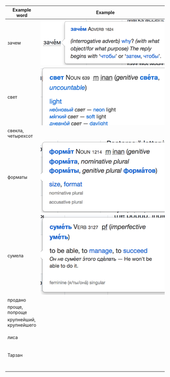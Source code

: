 | Example word | Example | Feature |
| ---         |     ---      |          --- |
| зачем | ![зачем](зачем.png) | Marks accent position in the original word. When cursor is moved over the word, pops up a definition including word base form (here заче́м), class (here Adverb), frequency rank (here 1624, meaning it is the 1624th most commonly used word) and a definition. Click on the word base form to navigate to the Wiktionary entry. The frequency rank is useful for language learners, who should focus on learning first the most common 1000 words, then the most common 5000 etc. |
| свет | ![свет](свет.png) | Removes Latin transcription of Russian text from Wiktionary entries. |
| свекла, четырехсот | | Restores ё letter in original word when spelled е. |
| форматы | ![форматы](форматы.png) | For nouns, indicates the gender (here m=male) and kind (here inan=inanimate). In the popup, indicates the declension(s) matched by the original word (here genitive singular and nominative plural). |
| сумела | ![сумела](сумела.png) | For verbs, indicates the aspect (here pf=perfective) and gives the paired verb (here уме́ть). In the popup, indicates the conjugation(s) matched by the original word (here feminine (я/ты/она́) singular). |
| продано | | Recognizes declined forms of verb participles. |
| проще, попроще | | Recognizes comparative forms. |
| крупнейший, крупнейшего | | Recognizes superlative forms. |
| лиса | | Marks all accents where several accent positions are possible. The reader must stress the correct position depending on grammar. |
| Тарзан | | When a word is missing from English Wiktionary, displays entry from Russian Wiktionary instead. The order of language preferences is configurable in the extension options. |
| | &nbsp;&nbsp;&nbsp;&nbsp;&nbsp;&nbsp;&nbsp;&nbsp;&nbsp;&nbsp;&nbsp;&nbsp;&nbsp;&nbsp;&nbsp;&nbsp;&nbsp;&nbsp;&nbsp;&nbsp;&nbsp;&nbsp;&nbsp;&nbsp;&nbsp;&nbsp;&nbsp;&nbsp;&nbsp;&nbsp;&nbsp;&nbsp;&nbsp;&nbsp;&nbsp;&nbsp;&nbsp;&nbsp;&nbsp;&nbsp;&nbsp;&nbsp;&nbsp;&nbsp;&nbsp;&nbsp;&nbsp;&nbsp;&nbsp;&nbsp;&nbsp;&nbsp;&nbsp;&nbsp;&nbsp;&nbsp;&nbsp;&nbsp;&nbsp;&nbsp;&nbsp;&nbsp;&nbsp;&nbsp;&nbsp;&nbsp;&nbsp;&nbsp;&nbsp;&nbsp;&nbsp;&nbsp;&nbsp;&nbsp;&nbsp;&nbsp;&nbsp;&nbsp;&nbsp;&nbsp;&nbsp;&nbsp;&nbsp;&nbsp;&nbsp;&nbsp;&nbsp;&nbsp;&nbsp;&nbsp;&nbsp;&nbsp;&nbsp;&nbsp;&nbsp;&nbsp;&nbsp;&nbsp;&nbsp;&nbsp;&nbsp;&nbsp;&nbsp;&nbsp;&nbsp;&nbsp;&nbsp;&nbsp;&nbsp; |  &nbsp;&nbsp;&nbsp;&nbsp;&nbsp;&nbsp;&nbsp;&nbsp;&nbsp;&nbsp;&nbsp;&nbsp;&nbsp;&nbsp;&nbsp;&nbsp;&nbsp;&nbsp;&nbsp;&nbsp;&nbsp;&nbsp;&nbsp;&nbsp;&nbsp;&nbsp;&nbsp;&nbsp;&nbsp;&nbsp;&nbsp;&nbsp;&nbsp;&nbsp;&nbsp;&nbsp;&nbsp;&nbsp;&nbsp;&nbsp;&nbsp;&nbsp;&nbsp;&nbsp;&nbsp;&nbsp;&nbsp;&nbsp;&nbsp;&nbsp;&nbsp;&nbsp;&nbsp;&nbsp;&nbsp;&nbsp;&nbsp;&nbsp;&nbsp;&nbsp;&nbsp;&nbsp;&nbsp;&nbsp;&nbsp;&nbsp;&nbsp;&nbsp;&nbsp;&nbsp;&nbsp;&nbsp;&nbsp;&nbsp;&nbsp;&nbsp;&nbsp;&nbsp;&nbsp;&nbsp;&nbsp;&nbsp;&nbsp;&nbsp;&nbsp;&nbsp;&nbsp;&nbsp;&nbsp;&nbsp;&nbsp;&nbsp;&nbsp;&nbsp;&nbsp;&nbsp;&nbsp;&nbsp;&nbsp;&nbsp;&nbsp;&nbsp;&nbsp;&nbsp;&nbsp;&nbsp;&nbsp;&nbsp;&nbsp; |
